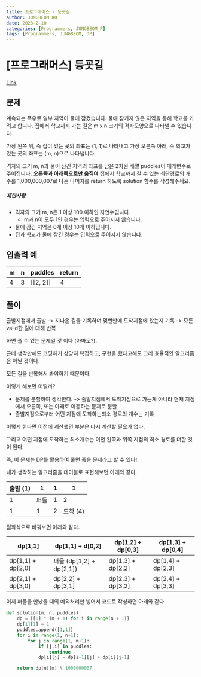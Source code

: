 ```yaml
---
title: 프로그래머스 - 등굣길
author: JUNGBEOM KO
date: 2023-2-10
categories: [Programmers, JUNGBEOM_P]
tags: [Programmers, JUNGBEOM, DP]
---
```


# [프로그래머스] 등굣길

[Link](https://school.programmers.co.kr/learn/courses/30/lessons/42898)



## 문제

계속되는 폭우로 일부 지역이 물에 잠겼습니다. 물에 잠기지 않은 지역을 통해 학교를 가려고 합니다. 집에서 학교까지 가는 길은 m x n 크기의 격자모양으로 나타낼 수 있습니다.

가장 왼쪽 위, 즉 집이 있는 곳의 좌표는 (1, 1)로 나타내고 가장 오른쪽 아래, 즉 학교가 있는 곳의 좌표는 (m, n)으로 나타냅니다.

격자의 크기 m, n과 물이 잠긴 지역의 좌표를 담은 2차원 배열 puddles이 매개변수로 주어집니다. **오른쪽과 아래쪽으로만 움직여** 집에서 학교까지 갈 수 있는 최단경로의 개수를 1,000,000,007로 나눈 나머지를 return 하도록 solution 함수를 작성해주세요.

##### 제한사항

- 격자의 크기 m, n은 1 이상 100 이하인 자연수입니다.
  - m과 n이 모두 1인 경우는 입력으로 주어지지 않습니다.
- 물에 잠긴 지역은 0개 이상 10개 이하입니다.
- 집과 학교가 물에 잠긴 경우는 입력으로 주어지지 않습니다.



## 입출력 예

| m    | n    | puddles  | return |
| ---- | ---- | -------- | ------ |
| 4    | 3    | [[2, 2]] | 4      |



## 풀이

출발지점에서 출발 -> 지나온 길을 기록하며 몇번만에 도착지점에 왔는지 기록 -> 모든 valid한 길에 대해 반복

하면 풀 수 있는 문제일 것 이다 (아마도?).

근데 생각만해도 코딩하기 상당히 복잡하고, 구현을 했다고해도 그리 효율적인 알고리즘은 아닐 것이다.

모든 길을 반복해서 봐야하기 때문이다.

이렇게 해보면 어떨까?

- 문제를 분할하여 생각한다. -> 출발지점에서 도착지점으로 가는게 아니라 현재 지점에서 오른쪽, 또는 아래로 이동하는 문제로 분할
- 출발지점으로부터 어떤 지점에 도착하는최소 경로의 개수는 기록

이렇게 한다면 이전에 계산했던 부분은 다시 계산할 필요가 없다.

그리고 어떤 지점에 도착하는 최소개수는 이전 왼쪽과 위쪽 지점의 최소 경로를 더한 것이 된다.

즉, 이 문제는 DP를 활용하여 풀면 좋을 문제라고 할 수 있다!

내가 생각하는 알고리즘을 테이블로 표현해보면 아래와 같다.

| 출발 (1) | 1    | 1    | 1        |
| -------- | ---- | ---- | -------- |
| 1        | 퍼들 | 1    | 2        |
| 1        | 1    | 2    | 도착 (4) |

점화식으로 바꿔보면 아래와 같다.

| dp[1,1]           | dp[1,1] + d[0,2]         | dp[1,2] + dp[0,3] | dp[1,3] + dp[0,4] |
| ----------------- | ------------------------ | ----------------- | ----------------- |
| dp[1,1] + dp[2,0] | 퍼들 (dp[1,2] + dp[2,1]) | dp[1,3] + dp[2,2] | dp[1,4] + dp[2,3] |
| dp[2,1] + dp[3,0] | dp[2,2] + dp[3,1]        | dp[2,3] + dp[3,2] | dp[2,4] + dp[3,3] |

이제 퍼들을 만났을 때의 예외처리만 넣어서 코드로 작성하면 아래와 같다.

```python
def solution(m, n, puddles):
    dp = [[0] * (m + 1) for i in range(n + 1)]
    dp[1][1] = 1
    puddles.append([1,1])
    for i in range(1, n+1):
        for j in range(1, m+1):
            if [j,i] in puddles:
                continue
            dp[i][j] = dp[i-1][j] + dp[i][j-1]

    return dp[n][m] % 1000000007
```

